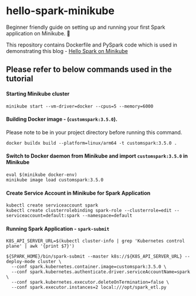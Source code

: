 # hello-spark-minikube
Beginner friendly guide on setting up and running your first Spark application on Minikube. 🚀

This repository contains Dockerfile and PySpark code which is used in demonstrating this blog - [Hello Spark on Minikube
](https://krohit-de.hashnode.dev/hello-spark-on-minikube)

## Please refer to below commands used in the tutorial

#### Starting Minikube cluster
```
minikube start --vm-driver=docker --cpus=5 --memory=6000
```

#### Building Docker image - (`customspark:3.5.0`). 
Please note to be in your project directory before running this command.
```
docker buildx build --platform=linux/arm64 -t customspark:3.5.0 .
```

#### Switch to Docker daemon from Minikube and import `customspark:3.5.0` in Minikube
```
eval $(minikube docker-env)
minikube image load customspark:3.5.0
```

#### Create Service Account in Minikube for Spark Application
```
kubectl create serviceaccount spark
kubectl create clusterrolebinding spark-role --clusterrole=edit --serviceaccount=default:spark --namespace=default
```

#### Running Spark Application - `spark-submit`
```
K8S_API_SERVER_URL=$(kubectl cluster-info | grep 'Kubernetes control plane' | awk '{print $7}')

${SPARK_HOME}/bin/spark-submit --master k8s://${K8S_API_SERVER_URL} --deploy-mode cluster \
  --conf spark.kubernetes.container.image=customspark:3.5.0 \
  --conf spark.kubernetes.authenticate.driver.serviceAccountName=spark \
  --conf spark.kubernetes.executor.deleteOnTermination=false \
  --conf spark.executor.instances=2 local:///opt/spark_etl.py
```
